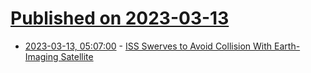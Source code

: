 # [Published on 2023-03-13](index.md)

* [2023-03-13, 05:07:00](https://soylentnews.org/article.pl?sid=23/03/12/0559228&from=rss) - [ISS Swerves to Avoid Collision With Earth-Imaging Satellite](https://soylentnews.org/article.pl?sid=23/03/12/0559228&from=rss)
